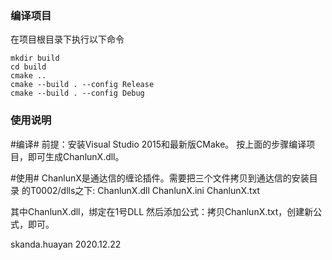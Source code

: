 ### 编译项目

在项目根目录下执行以下命令

```
mkdir build
cd build
cmake ..
cmake --build . --config Release
cmake --build . --config Debug
```

### 使用说明
#编译#
前提：安装Visual Studio 2015和最新版CMake。
按上面的步骤编译项目，即可生成ChanlunX.dll。

#使用#
ChanlunX是通达信的缠论插件。需要把三个文件拷贝到通达信的安装目录
的T0002/dlls之下:
ChanlunX.dll
ChanlunX.ini
ChanlunX.txt

其中ChanlunX.dll，绑定在1号DLL
然后添加公式：拷贝ChanlunX.txt，创建新公式，即可。

skanda.huayan
2020.12.22


